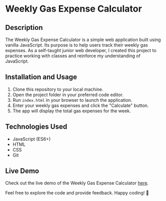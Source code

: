 # Weekly Gas Expense Calculator

## Description

The Weekly Gas Expense Calculator is a simple web application built using vanilla JavaScript. Its purpose is to help users track their weekly gas expenses. As a self-taught junior web developer, I created this project to practice working with classes and reinforce my understanding of JavaScript.

## Installation and Usage

1. Clone this repository to your local machine.
2. Open the project folder in your preferred code editor.
3. Run `index.html` in your browser to launch the application.
4. Enter your weekly gas expenses and click the "Calculate" button.
5. The app will display the total gas expenses for the week.

## Technologies Used

- JavaScript (ES6+)
- HTML
- CSS
- Git

## Live Demo

Check out the live demo of the Weekly Gas Expense Calculator [here](http://).

Feel free to explore the code and provide feedback. Happy coding! 🚀
